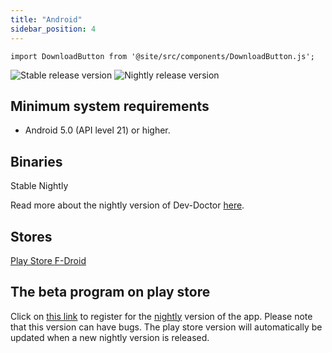 ```yaml
---
title: "Android"
sidebar_position: 4
---
```


```mdx-code-block
import DownloadButton from '@site/src/components/DownloadButton.js';
```

![Stable release version](https://img.shields.io/badge/dynamic/yaml?color=c4840d&label=Stable&query=%24.version&url=https%3A%2F%2Fraw.githubusercontent.com%2FLinwoodCloud%2FDev-Doctor%2Fstable%2Fapp%2Fpubspec.yaml&style=for-the-badge)
![Nightly release version](https://img.shields.io/badge/dynamic/yaml?color=f7d28c&label=Nightly&query=%24.version&url=https%3A%2F%2Fraw.githubusercontent.com%2FLinwoodCloud%2FDev-Doctor%2Fnightly%2Fapp%2Fpubspec.yaml&style=for-the-badge)

## Minimum system requirements

* Android 5.0 (API level 21) or higher.

## Binaries

<div className="row margin-bottom--lg padding--sm">
<DownloadButton className="button button--outline button--info button--lg margin--sm" href="https://github.com/LinwoodCloud/dev_doctor/releases/download/release/app-release.apk">
  Stable
</DownloadButton>
<DownloadButton className="button button--outline button--danger button--lg margin--sm" href="https://github.com/LinwoodCloud/dev_doctor/releases/download/preview/app-release.apk">
  Nightly
</DownloadButton>
</div>

Read more about the nightly version of Dev-Doctor [here](/nightly).

## Stores

<div className="row margin-bottom--lg padding--sm">
<a className="button button--outline button--primary button--lg margin--sm" href="https://play.google.com/store/apps/details?id=com.github.linwoodcloud.dev_doctor">
  Play Store
</a>
<a className="button button--outline button--primary button--lg margin--sm" href="https://f-droid.org/de/packages/com.github.linwoodcloud.dev_doctor">
  F-Droid
</a>
</div>

## The beta program on play store

Click on [this link](https://play.google.com/apps/testing/com.github.linwoodcloud.dev_doctor) to register for the [nightly](/nightly) version of the app. Please note that this version can have bugs. The play store version will automatically be updated when a new nightly version is released.
